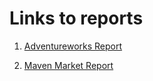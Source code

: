 # Links to reports

1) [Adventureworks Report](https://app.powerbi.com/view?r=eyJrIjoiNzVlZjg4N2ItYThjOS00NGY4LTk4MDItYWJmMWIxNDIwNzRkIiwidCI6ImRmODY3OWNkLWE4MGUtNDVkOC05OWFjLWM4M2VkN2ZmOTVhMCJ9)

2) [Maven Market Report](https://app.powerbi.com/view?r=eyJrIjoiMzI5Y2EzOWMtZmQ5MC00MDkxLWFmYmYtNjM3NzU1MTIzZDg1IiwidCI6ImRmODY3OWNkLWE4MGUtNDVkOC05OWFjLWM4M2VkN2ZmOTVhMCJ9)
   
